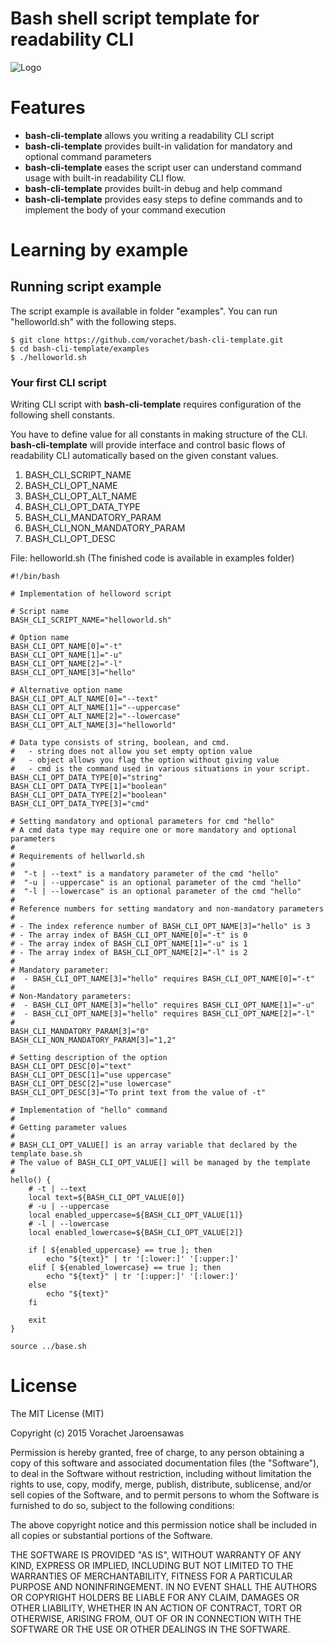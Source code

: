 
# Bash shell script template for readability CLI


![Logo](https://github.com/vorachet/bash-cli-template/raw/master/screenshot/demo.gif)


# Features

 * **bash-cli-template** allows you writing a readability CLI script 
 * **bash-cli-template** provides built-in validation for mandatory and optional command parameters
 * **bash-cli-template** eases the script user can understand command usage with built-in readability CLI flow.
 * **bash-cli-template** provides built-in debug and help command
 * **bash-cli-template** provides easy steps to define commands and to implement the body of your command execution

# Learning by example

## Running script example

The script example is available in folder "examples". You can run "helloworld.sh" with the following steps.

```
$ git clone https://github.com/vorachet/bash-cli-template.git
$ cd bash-cli-template/examples
$ ./helloworld.sh
```

###  Your first CLI script

Writing CLI script with **bash-cli-template** requires configuration of the following shell constants.

You have to define value for all constants in making structure of the CLI. **bash-cli-template** will provide interface and control basic flows of readability CLI automatically based on the given constant values.

 1. BASH_CLI_SCRIPT_NAME
 2. BASH_CLI_OPT_NAME
 3. BASH_CLI_OPT_ALT_NAME
 4. BASH_CLI_OPT_DATA_TYPE
 5. BASH_CLI_MANDATORY_PARAM
 6. BASH_CLI_NON_MANDATORY_PARAM
 7. BASH_CLI_OPT_DESC

File: helloworld.sh (The finished code is available in examples folder)

```
#!/bin/bash

# Implementation of helloword script 

# Script name
BASH_CLI_SCRIPT_NAME="helloworld.sh"

# Option name
BASH_CLI_OPT_NAME[0]="-t"
BASH_CLI_OPT_NAME[1]="-u"
BASH_CLI_OPT_NAME[2]="-l"
BASH_CLI_OPT_NAME[3]="hello"

# Alternative option name
BASH_CLI_OPT_ALT_NAME[0]="--text"
BASH_CLI_OPT_ALT_NAME[1]="--uppercase"
BASH_CLI_OPT_ALT_NAME[2]="--lowercase"
BASH_CLI_OPT_ALT_NAME[3]="helloworld" 

# Data type consists of string, boolean, and cmd.
#   - string does not allow you set empty option value
#   - object allows you flag the option without giving value
#   - cmd is the command used in various situations in your script. 
BASH_CLI_OPT_DATA_TYPE[0]="string"
BASH_CLI_OPT_DATA_TYPE[1]="boolean"
BASH_CLI_OPT_DATA_TYPE[2]="boolean"
BASH_CLI_OPT_DATA_TYPE[3]="cmd"

# Setting mandatory and optional parameters for cmd "hello"
# A cmd data type may require one or more mandatory and optional parameters
#
# Requirements of hellworld.sh
#
#  "-t | --text" is a mandatory parameter of the cmd "hello"
#  "-u | --uppercase" is an optional parameter of the cmd "hello"
#  "-l | --lowercase" is an optional parameter of the cmd "hello"
#
# Reference numbers for setting mandatory and non-mandatory parameters
#
# - The index reference number of BASH_CLI_OPT_NAME[3]="hello" is 3
# - The array index of BASH_CLI_OPT_NAME[0]="-t" is 0
# - The array index of BASH_CLI_OPT_NAME[1]="-u" is 1
# - The array index of BASH_CLI_OPT_NAME[2]="-l" is 2
#
# Mandatory parameter:
#  - BASH_CLI_OPT_NAME[3]="hello" requires BASH_CLI_OPT_NAME[0]="-t" 
#
# Non-Mandatory parameters: 
#  - BASH_CLI_OPT_NAME[3]="hello" requires BASH_CLI_OPT_NAME[1]="-u" 
#  - BASH_CLI_OPT_NAME[3]="hello" requires BASH_CLI_OPT_NAME[2]="-l"
#
BASH_CLI_MANDATORY_PARAM[3]="0"
BASH_CLI_NON_MANDATORY_PARAM[3]="1,2"

# Setting description of the option
BASH_CLI_OPT_DESC[0]="text"
BASH_CLI_OPT_DESC[1]="use uppercase"
BASH_CLI_OPT_DESC[2]="use lowercase"
BASH_CLI_OPT_DESC[3]="To print text from the value of -t"

# Implementation of "hello" command
# 
# Getting parameter values
# 
# BASH_CLI_OPT_VALUE[] is an array variable that declared by the template base.sh
# The value of BASH_CLI_OPT_VALUE[] will be managed by the template
# 
hello() {
    # -t | --text
    local text=${BASH_CLI_OPT_VALUE[0]}
    # -u | --uppercase
    local enabled_uppercase=${BASH_CLI_OPT_VALUE[1]}
    # -l | --lowercase
    local enabled_lowercase=${BASH_CLI_OPT_VALUE[2]}

    if [ ${enabled_uppercase} == true ]; then
        echo "${text}" | tr '[:lower:]' '[:upper:]'
    elif [ ${enabled_lowercase} == true ]; then
        echo "${text}" | tr '[:upper:]' '[:lower:]'
    else 
        echo "${text}" 
    fi 

    exit
}

source ../base.sh

``` 

# License 

The MIT License (MIT)

Copyright (c) 2015 Vorachet Jaroensawas 

Permission is hereby granted, free of charge, to any person obtaining a copy
of this software and associated documentation files (the "Software"), to deal
in the Software without restriction, including without limitation the rights
to use, copy, modify, merge, publish, distribute, sublicense, and/or sell
copies of the Software, and to permit persons to whom the Software is
furnished to do so, subject to the following conditions:

The above copyright notice and this permission notice shall be included in all
copies or substantial portions of the Software.

THE SOFTWARE IS PROVIDED "AS IS", WITHOUT WARRANTY OF ANY KIND, EXPRESS OR
IMPLIED, INCLUDING BUT NOT LIMITED TO THE WARRANTIES OF MERCHANTABILITY,
FITNESS FOR A PARTICULAR PURPOSE AND NONINFRINGEMENT. IN NO EVENT SHALL THE
AUTHORS OR COPYRIGHT HOLDERS BE LIABLE FOR ANY CLAIM, DAMAGES OR OTHER
LIABILITY, WHETHER IN AN ACTION OF CONTRACT, TORT OR OTHERWISE, ARISING FROM,
OUT OF OR IN CONNECTION WITH THE SOFTWARE OR THE USE OR OTHER DEALINGS IN THE
SOFTWARE.

